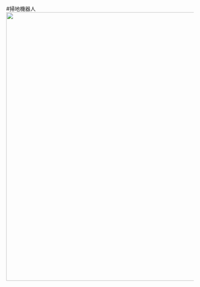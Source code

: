 #掃地機器人 <br>
<img src="https://github.com/steak0069/test/assets/162581654/33183c60-add8-41e1-a287-1f204fea4917" width="720">
